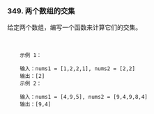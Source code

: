 ### 349. 两个数组的交集


给定两个数组，编写一个函数来计算它们的交集。

 
```
    示例 1：
    
    输入：nums1 = [1,2,2,1], nums2 = [2,2]
    输出：[2]
    示例 2：
    
    输入：nums1 = [4,9,5], nums2 = [9,4,9,8,4]
    输出：[9,4]
 

```
